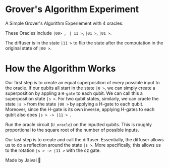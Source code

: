# Grover's Algorithm Experiment

A Simple Grover's Algorithm Experiement with 4 oracles.

These Oracles include `|00> `, ` | 11 >`, `|01 >`, `|01 >`. 

The diffuser is in the state `|11 >` to flip the state after the computation in the original state of `|00 >`. 

# How the Algorithm Works 

Our first step is to create an equal superposition of every possible input to the oracle. If our qubits all start in the state `|0 >`, we can simply create a superposition by appling a `H-gate` to each qubit. We can call this a superposition state `|s >`. For two qubit states, similarly, we can craete the state `|s >` from the state `|00 >` by applying a H-gate to each qubit. Moreover, since the H-gate is its own inverse, applying H-gates to each qubit also does `|s > -> |11 > `. 

Run the oracle circuit (`U_oracle`) on the inputted qubits. This is roughly proportional to the square root of the number of possible inputs.

Our last step is to create and call the diffuser. Essentially, the diffuser allows us to do a reflection around the state `|s >`. More specifically, this allows us to the rotation `|s > -> |11 >` with the cz gate.


Made by Jaival 🦖